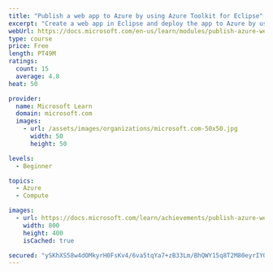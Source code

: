 ```yaml
---
title: "Publish a web app to Azure by using Azure Toolkit for Eclipse"
excerpt: "Create a web app in Eclipse and deploy the app to Azure by using Azure Toolkit for Eclipse."
webUrl: https://docs.microsoft.com/en-us/learn/modules/publish-azure-web-app-with-azure-toolkit-eclipse/
type: course
price: Free
length: PT49M
ratings:
  count: 15
  average: 4.8
heat: 50

provider:
  name: Microsoft Learn
  domain: microsoft.com
  images:
    - url: /assets/images/organizations/microsoft.com-50x50.jpg
      width: 50
      height: 50

levels:
  - Beginner

topics:
  - Azure
  - Compute

images:
  - url: https://docs.microsoft.com/learn/achievements/publish-azure-web-app-with-azure-toolkit-eclipse-social.png
    width: 800
    height: 400
    isCached: true

secured: "ySKhXS58w4dOMkyrH0FsKv4/6va5tqYa7+zB33Lm/BhQWY15q8T2M80eyrIYQy0GfaTJOYDyLCGrvlgw5QhRaDe3te3upJPGInMT5V8ff7ky9cwfBgzmXcfz//wkddIYOSMVwOBSgxINhL+EMvBBELDOKYcVkH+LKiVwqO18T8NwLelkNh4sQxGvqVlrmMUduMNMnCiVVgabrd2q79RXM0KJBU5H51AeLIDMVs5mMHD/BFG2C8IRgryHpy+0xQKk9hcK3YLMvnkljzd+W47m190iYaAIgGR8GoCZdw69eNcVBTaPIO8rkHK7V64ejosGrg+S3zv4/OCEWOhdGpy2XXRnT3HJuRMwAfM2nZqMcYqxOEk9b57/k2Mp2V20/ipqgodCJhlR+PT0OM0DBGPlr4sVP9gKdEPplSmVtuvi/KM=;vtSZXmTxnpNaf9hGNwBYIw=="
---
```



